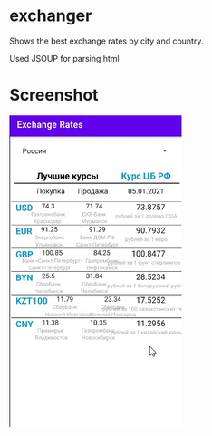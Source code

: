 # exchanger
Shows the best exchange rates by city and country.

Used JSOUP for parsing html
# Screenshot
![1](https://github.com/volvadvit/exchanger/raw/master/screenshot/1.jpg)

